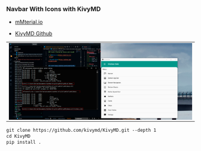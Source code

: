 ### Navbar With Icons with KivyMD

 - [mMterial.io](https://material.io/design)

- [KivyMD Github](https://github.com/kivymd/KivyMD)

<table align="center">
  <tr>
    <td align="center" style="padding=0;width=50%;">
      <img align="center" style="padding=0;" src="../images/kivymd.png" />
    </td>
  </tr>
</table>

```
git clone https://github.com/kivymd/KivyMD.git --depth 1
cd KivyMD
pip install .
```
